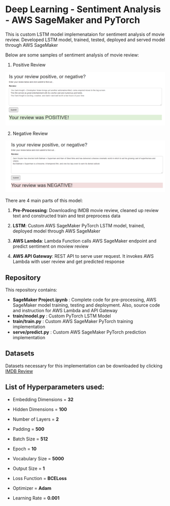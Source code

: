 # Deep Learning - Sentiment Analysis - AWS SageMaker and PyTorch

This is custom LSTM model implemenataion for sentiment analysis of movie review. Developed LSTM model, trained, tested, deployed and served model through AWS SageMaker  

Below are some samples of sentiment analysis of movie review:  

1. Positive Review  
<img src="imdb-movie-positive-review.png">  

2. Negative Review  
<img src="imdb-movie-negative-review.png">  

There are 4 main parts of this model:  

1. **Pre-Processing**: Downloading IMDB movie review, cleaned up review text and constructed train and test preprocess data  

2. **LSTM**: Custom AWS SageMaker PyTorch LSTM model, trained, deployed model through AWS SageMaker  

3. **AWS Lambda**: Lambda Function calls AWS SageMaker endpoint and predict sentiment on moview review  

4. **AWS API Gateway**: REST API to serve user request. It invokes AWS Lambda with user review and get predicted response  


## Repository 

This repository contains:
* **SageMaker Project.ipynb** : Complete code for pre-processing, AWS SageMaker model training, testing and deployment. Also, source code and instruction for AWS Lambda and API Gateway  
* **train/model.py** : Custom PyTorch LSTM Model  
* **train/train.py** : Custom AWS SageMaker PyTorch training implementation  
* **serve/predict.py** : Custom AWS SageMaker PyTorch prediction implementation  
					  
## Datasets

Datasets necessary for this implementation can be downloaded by clicking  
[IMDB Review](http://ai.stanford.edu/~amaas/data/sentiment/aclImdb_v1.tar.gz) 

## List of Hyperparameters used:  

* Embedding Dimensions = **32**  
* Hidden Dimensions  = **100**   
* Number of Layers = **2**  

* Padding = **500**  
* Batch Size  = **512**   
* Epoch = **10**  
  
* Vocabulary Size = **5000**  
* Output Size = **1**  

* Loss Function = **BCELoss**  
* Optimizer  = **Adam**  
* Learning Rate = **0.001**  


